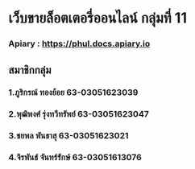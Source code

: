 # เว็บขายล็อตเตอรี่ออนไลน์ กลุ่มที่ 11

### Apiary : https://phul.docs.apiary.io


## สมาชิกกลุ่ม

### 1.ภูริกรณ์ ทองย้อย 63-03051623039

### 2.พุฒิพงศ์ รุ่งทวีทรัพย์ 63-03051623047

### 3.ชยพล พันธาสุ 63-03051623021

### 4.จิรพันธ์ จันทร์รักษ์ 63-03051613076


